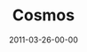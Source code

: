 ---
layout: message
category: message
series: "The Story"
title: "Cosmos"
date: 2011-03-26-00-00
message_id: 664
audio: "http://s3.amazonaws.com/crossroadsaudiomessages/thestory01.mp3"
audio-duration: "47:44"
program: "http://s3.amazonaws.com/crossroads-media/media/legacy/documents/03_26-27_11Program.pdf"
description: "We'll be starting at the beginning of the story-before the world began-and talking about what it means that God is eternal and holy."
video: "https://s3.amazonaws.com/crossroadsvideomessages/thestory01.mp4"
video-duration: "47:50"
video-image: "http://s3.amazonaws.com/crossroads-media/images/legacy/content/thestory01_still.jpg"
explicit: "N"
---